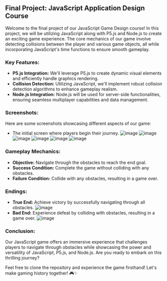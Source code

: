 ## Final Project: JavaScript Application Design Course

Welcome to the final project of our JavaScript Game Design course! In this project, we will be utilizing JavaScript along with P5.js and Node.js to create an exciting game experience. The core mechanics of our game involve detecting collisions between the player and various game objects, all while incorporating JavaScript's time functions to ensure smooth gameplay.

### Key Features:
- **P5.js Integration:** We'll leverage P5.js to create dynamic visual elements and efficiently handle graphics rendering.
- **Collision Detection:** Utilizing JavaScript, we'll implement robust collision detection algorithms to enhance gameplay realism.
- **Node.js Integration:** Node.js will be used for server-side functionalities, ensuring seamless multiplayer capabilities and data management.

### Screenshots:
Here are some screenshots showcasing different aspects of our game:
- The initial screen where players begin their journey.
  ![image](https://github.com/lennawy/Survive-Game/blob/main/截圖%202024-04-02%20上午8.51.22.png)
  ![image](https://github.com/lennawy/Survive-Game/blob/main/截圖%202024-04-02%20上午8.51.37.png)
  ![image](https://github.com/lennawy/Survive-Game/blob/main/截圖%202024-04-02%20上午8.51.41.png)
  ![image](https://github.com/lennawy/Survive-Game/blob/main/截圖%202024-04-02%20上午8.52.06.png)
  ![image](https://github.com/lennawy/Survive-Game/blob/main/截圖%202024-04-02%20上午8.52.14.png)
  ![image](https://github.com/lennawy/Survive-Game/blob/main/截圖%202024-04-02%20上午8.53.41.png)
  
### Gameplay Mechanics:
- **Objective:** Navigate through the obstacles to reach the end goal.
- **Success Condition:** Complete the game without colliding with any obstacles.
- **Failure Condition:** Collide with any obstacles, resulting in a game over.

### Endings:
- **True End:** Achieve victory by successfully navigating through all obstacles.
  ![image](https://github.com/lennawy/Survive-Game/blob/main/截圖%202024-04-02%20上午8.54.12.png)
- **Bad End:** Experience defeat by colliding with obstacles, resulting in a game over.
  ![image](https://github.com/lennawy/Survive-Game/blob/main/截圖%202024-04-02%20上午8.53.09.png)

### Conclusion:
Our JavaScript game offers an immersive experience that challenges players to navigate through obstacles while showcasing the power and versatility of JavaScript, P5.js, and Node.js. Are you ready to embark on this thrilling journey?

Feel free to clone the repository and experience the game firsthand!
Let's make gaming history together! 🎮✨
